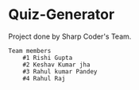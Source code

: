 # Quiz-Generator
Project done by Sharp Coder's Team.
~~~ Presented By ~~~
Team members
    #1 Rishi Gupta
    #2 Keshav Kumar jha
    #3 Rahul kumar Pandey
    #4 Rahul Raj
